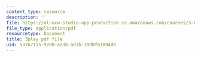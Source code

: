 ```yaml
---
content_type: resource
description: ''
file: https://ol-ocw-studio-app-production.s3.amazonaws.com/courses/3-091sc-introduction-to-solid-state-chemistry-fall-2010/5376711597d0aa3bad3b39d0f61094db_malCa9kI7Ag.pdf
file_type: application/pdf
resourcetype: Document
title: 3play pdf file
uid: 53767115-97d0-aa3b-ad3b-39d0f61094db
---
```

